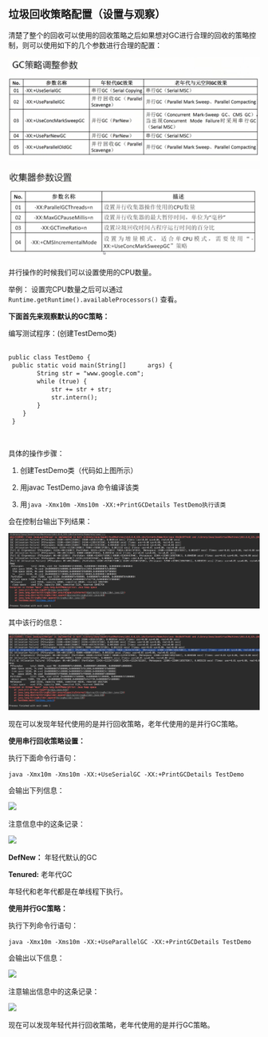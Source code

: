 ## 垃圾回收策略配置（设置与观察）

清楚了整个的回收可以使用的回收策略之后如果想对GC进行合理的回收的策略控制，则可以使用如下的几个参数进行合理的配置：

![](/assets/3441517108757_.pic_hd.jpg)

![](/assets/3491517142381_.pic_hd.jpg)

并行操作的时候我们可以设置使用的CPU数量。

举例： 设置完CPU数量之后可以通过` Runtime.getRuntime().availableProcessors() ` 查看。

**下面首先来观察默认的GC策略：**

编写测试程序：(创建TestDemo类)

```

public class TestDemo {
 public static void main(String[]      args) {
        String str = "www.google.com";
        while (true) {
            str += str + str;
            str.intern();
        }
    }
 } 
 
 
```

具体的操作步骤：

1. 创建TestDemo类（代码如上图所示）

2. 用javac TestDemo.java 命令编译该类

3. 用``` java -Xmx10m -Xms10m -XX:+PrintGCDetails TestDemo执行该类 ```

会在控制台输出下列结果：

![](/assets/3501517143334_.pic_hd.jpg)

其中该行的信息：

![](/assets/3511517143587_.pic_hd.jpg)

现在可以发现年轻代使用的是并行回收策略，老年代使用的是并行GC策略。

**使用串行回收策略设置：**

执行下面命令行语句：

``` java -Xmx10m -Xms10m -XX:+UseSerialGC -XX:+PrintGCDetails TestDemo ```

会输出下列信息：

![](/assets/3521517144108_.pic_hd.jpg)

注意信息中的这条记录：

![](/assets/3531517144264_.pic_hd.jpg)

**DefNew：** 年轻代默认的GC

**Tenured:** 老年代GC

年轻代和老年代都是在单线程下执行。

**使用并行GC策略：**

执行下列命令行语句：

``` java -Xmx10m -Xms10m -XX:+UseParallelGC -XX:+PrintGCDetails TestDemo ```

会输出以下信息：

![](/assets/3541517144539_.pic_hd.jpg)

注意输出信息中的这条记录：

![](/assets/3551517144628_.pic_hd.jpg)



现在可以发现年轻代并行回收策略，老年代使用的是并行GC策略。